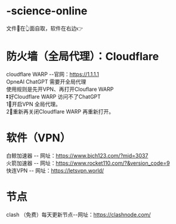 # -science-online
文件📃在👆面自取，软件在右边👉       

# 防火墙（全局代理）：Cloudflare
cloudflare WARP --官网：https://1.1.1.1     
OpneAI ChatGPT 需要开全局代理   
使用规则是先开VPN、再打开Clouflare WARP   
⏬好Cloudflare WARP 访问不了ChatGPT      
1⃣️开启VPN 全局代理。            
2⃣️重新再关闭Cloudflare WARP 再重新打开。 


# 软件（VPN）
 
白鲸加速器 -- 网址：https://www.bjch123.com/?mid=3037        
火箭加速器 -- 网址：https://www.rocket110.com/?&version_code=9  
快连VPN   -- 网址：https://letsvpn.world/

# 节点
clash （免费）每天更新节点--网址：https://clashnode.com/
